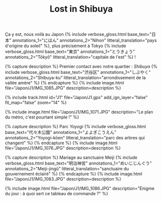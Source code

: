 ﻿---
title: "Lost in Shibuya"
permalink: /Japon/J1/
sidebar:
  nav: "japon"
enable_tracks: true
---

Ça y est, nous voilà au Japon
{% include verbose_gloss.html base_text="日本" annotations_1="にほん" annotations_2="Nihon" litteral_translation="pays d'origine du soleil" %},
plus précisément à Tokyo
{% include verbose_gloss.html base_text="東京" annotations_1="とうきょう" annotations_2="Tōkyō" litteral_translation="capitale de l'est" %} !

{% capture description %}
Premier contact avec notre quartier : *Shibuya*
{% include verbose_gloss.html base_text="渋谷区" annotations_1="しぶやく" annotations_2="Shibuya-ku" litteral_translation="arrondissement de la vallée amère" %}
{% endcapture %}
{% include image.html file="Japon/J1/IMG_1085.JPG" description=description %}

{% include track.html id="J1" file="Japon/J1.gpx" add_ign_layer="false" fit_map="false" zoom="14" %}

{% include image.html file="Japon/J1/IMG_1071.JPG" description="Le plan du métro, c'est pourtant simple !" %}

{% capture description %}
Parc *Yoyogi*
{% include verbose_gloss.html base_text="代々木公園" annotations_1="よよぎこうえん" annotations_2="Yoyogi-kōen" litteral_translation="parc des arbres qui changent" %}
{% endcapture %}
{% include image.html file="Japon/J1/IMG_1076.JPG" description=description %}

{% capture description %}
Mariage au sanctuaire Meiji
{% include verbose_gloss.html base_text="明治神宮" annotations_1="めいじじんぐう" annotations_2="Meiji-jingū" litteral_translation="sanctuaire du gouvernement éclairé" %}
{% endcapture %}
{% include image.html file="Japon/J1/IMG_1083.JPG" description=description %}

{% include image.html file="Japon/J1/IMG_1086.JPG" description="Énigme du jour : à quoi sert ce tableau de commande ?" %}

